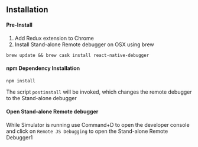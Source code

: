 ## Installation

#### Pre-Install

1. Add Redux extension to Chrome
2. Install Stand-alone Remote debugger on OSX using brew

```
brew update && brew cask install react-native-debugger

```

#### npm Dependency Installation

```
npm install
```
The script `postinstall` will be invoked, which changes the remote debugger to the Stand-alone debugger

#### Open Stand-alone Remote debugger

 While Simulator is running use Command+D to open the developer console and click on `Remote JS Debugging` to open the Stand-alone Remote Debugger1
